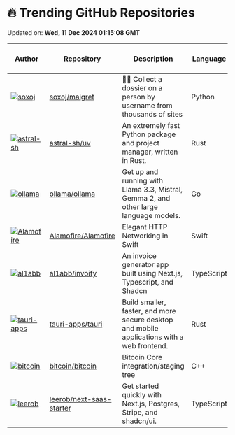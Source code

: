 # 🔥 Trending GitHub Repositories

Updated on: **Wed, 11 Dec 2024 01:15:08 GMT**

| Author | Repository | Description | Language | ⭐ Total Stars | 🌟 Stars Today |
|--------|------------|-------------|----------|----------------|----------------|
| [![soxoj](https://avatars.githubusercontent.com/u/31013580?s=40&v=4)](https://github.com/soxoj) | [soxoj/maigret](https://github.com/soxoj/maigret) | 🕵️‍♂️ Collect a dossier on a person by username from thousands of sites | Python | 11858 | 79 |
| [![astral-sh](https://avatars.githubusercontent.com/u/1309177?s=40&v=4)](https://github.com/astral-sh) | [astral-sh/uv](https://github.com/astral-sh/uv) | An extremely fast Python package and project manager, written in Rust. | Rust | 31344 | 1,728 |
| [![ollama](https://avatars.githubusercontent.com/u/2372640?s=40&v=4)](https://github.com/ollama) | [ollama/ollama](https://github.com/ollama/ollama) | Get up and running with Llama 3.3, Mistral, Gemma 2, and other large language models. | Go | 102104 | 335 |
| [![Alamofire](https://avatars.githubusercontent.com/u/169110?s=40&v=4)](https://github.com/Alamofire) | [Alamofire/Alamofire](https://github.com/Alamofire/Alamofire) | Elegant HTTP Networking in Swift | Swift | 41356 | 9 |
| [![al1abb](https://avatars.githubusercontent.com/u/60220042?s=40&v=4)](https://github.com/al1abb) | [al1abb/invoify](https://github.com/al1abb/invoify) | An invoice generator app built using Next.js, Typescript, and Shadcn | TypeScript | 1386 | 353 |
| [![tauri-apps](https://avatars.githubusercontent.com/u/20051258?s=40&v=4)](https://github.com/tauri-apps) | [tauri-apps/tauri](https://github.com/tauri-apps/tauri) | Build smaller, faster, and more secure desktop and mobile applications with a web frontend. | Rust | 86663 | 112 |
| [![bitcoin](https://avatars.githubusercontent.com/u/126646?s=40&v=4)](https://github.com/bitcoin) | [bitcoin/bitcoin](https://github.com/bitcoin/bitcoin) | Bitcoin Core integration/staging tree | C++ | 80459 | 125 |
| [![leerob](https://avatars.githubusercontent.com/u/9113740?s=40&v=4)](https://github.com/leerob) | [leerob/next-saas-starter](https://github.com/leerob/next-saas-starter) | Get started quickly with Next.js, Postgres, Stripe, and shadcn/ui. | TypeScript | 5964 | 47 |
